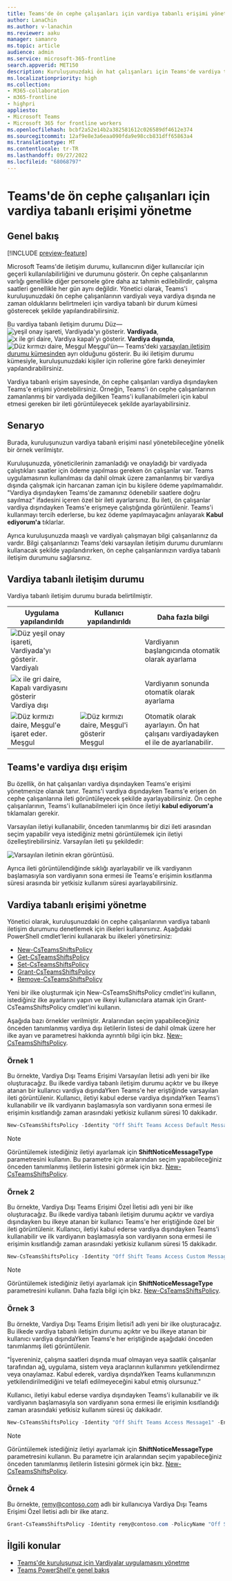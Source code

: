 ```yaml
---
title: Teams'de ön cephe çalışanları için vardiya tabanlı erişimi yönetme
author: LanaChin
ms.author: v-lanachin
ms.reviewer: aaku
manager: samanro
ms.topic: article
audience: admin
ms.service: microsoft-365-frontline
search.appverid: MET150
description: Kuruluşunuzdaki ön hat çalışanları için Teams'de vardiya tabanlı erişimi yönetmeyi öğrenin.
ms.localizationpriority: high
ms.collection:
- M365-collaboration
- m365-frontline
- highpri
appliesto:
- Microsoft Teams
- Microsoft 365 for frontline workers
ms.openlocfilehash: bcbf2a52e14b2a382581612c026589df4612e374
ms.sourcegitcommit: 12af9e8e3a6eaa090fda9e98ccb831dff65863a4
ms.translationtype: MT
ms.contentlocale: tr-TR
ms.lasthandoff: 09/27/2022
ms.locfileid: "68068797"
---
```

# <a name="manage-shift-based-access-for-frontline-workers-in-teams"></a>Teams'de ön cephe çalışanları için vardiya tabanlı erişimi yönetme

## <a name="overview"></a>Genel bakış

[!INCLUDE [preview-feature](includes/preview-feature.md)]

Microsoft Teams'de iletişim durumu, kullanıcının diğer kullanıcılar için geçerli kullanılabilirliğini ve durumunu gösterir. Ön cephe çalışanlarının varlığı genellikle diğer personele göre daha az tahmin edilebilirdir, çalışma saatleri genellikle her gün aynı değildir. Yönetici olarak, Teams'i kuruluşunuzdaki ön cephe çalışanlarının vardiyalı veya vardiya dışında ne zaman olduklarını belirtmeleri için vardiya tabanlı bir durum kümesi gösterecek şekilde yapılandırabilirsiniz.

Bu vardiya tabanlı iletişim durumu Düz&mdash;![yeşil onay işareti, Vardiyada'yı gösterir.](media/flw-presence-on-shift.png) **Vardiyada**, ![x ile gri daire, Vardiya kapalı'yı gösterir.](media/flw-presence-off-shift.png) **Vardiya dışında**, ![Düz kırmızı daire, Meşgul **Meşgul'ün**&mdash;](media/flw-presence-busy.png) Teams'deki [varsayılan iletişim durumu kümesinden](/microsoftteams/presence-admins) ayrı olduğunu gösterir. Bu iki iletişim durumu kümesiyle, kuruluşunuzdaki kişiler için rollerine göre farklı deneyimler yapılandırabilirsiniz.

Vardiya tabanlı erişim sayesinde, ön cephe çalışanları vardiya dışındayken Teams'e erişimi yönetebilirsiniz. Örneğin, Teams'i ön cephe çalışanlarının zamanlanmış bir vardiyada değilken Teams'i kullanabilmeleri için kabul etmesi gereken bir ileti görüntüleyecek şekilde ayarlayabilirsiniz.  

## <a name="scenario"></a>Senaryo

Burada, kuruluşunuzun vardiya tabanlı erişimi nasıl yönetebileceğine yönelik bir örnek verilmiştır.

Kuruluşunuzda, yöneticilerinin zamanladığı ve onayladığı bir vardiyada çalıştıkları saatler için ödeme yapılması gereken ön çalışanlar var. Teams uygulamasının kullanılması da dahil olmak üzere zamanlanmış bir vardiya dışında çalışmak için harcanan zaman için bu kişilere ödeme yapılmamalıdır. "Vardiya dışındayken Teams'de zamanınız ödenebilir saatlere doğru sayılmaz" ifadesini içeren özel bir ileti ayarlarsınız. Bu ileti, ön çalışanlar vardiya dışındayken Teams'e erişmeye çalıştığında görüntülenir. Teams'i kullanmayı tercih ederlerse, bu kez ödeme yapılmayacağını anlayarak **Kabul ediyorum'a** tıklarlar.

Ayrıca kuruluşunuzda maaşlı ve vardiyalı çalışmayan bilgi çalışanlarınız da vardır. Bilgi çalışanlarınızı Teams'deki varsayılan iletişim durumu durumlarını kullanacak şekilde yapılandırırken, ön cephe çalışanlarınızın vardiya tabanlı iletişim durumunu sağlarsınız.

## <a name="shift-based-presence-states"></a>Vardiya tabanlı iletişim durumu

Vardiya tabanlı iletişim durumu burada belirtilmiştir.

|Uygulama yapılandırıldı |Kullanıcı yapılandırıldı  |Daha fazla bilgi  |
|---------|---------|---------|
|![Düz yeşil onay işareti, Vardiyada'yı gösterir.](media/flw-presence-on-shift.png) Vardiyalı     |         |Vardiyanın başlangıcında otomatik olarak ayarlama         |
|![x ile gri daire, Kapalı vardiyasını gösterir](media/flw-presence-off-shift.png) Vardiya dışı     |         |Vardiyanın sonunda otomatik olarak ayarlama         |
|![Düz kırmızı daire, Meşgul'e işaret eder.](media/flw-presence-busy.png) Meşgul      | ![Düz kırmızı daire, Meşgul'i gösterir](media/flw-presence-busy.png) Meşgul         |Otomatik olarak ayarlayın. Ön hat çalışanı vardiyadayken el ile de ayarlanabilir.|

## <a name="off-shift-access-to-teams"></a>Teams'e vardiya dışı erişim

Bu özellik, ön hat çalışanları vardiya dışındayken Teams'e erişimi yönetmenize olanak tanır. Teams'i vardiya dışındayken Teams'e erişen ön cephe çalışanlarına ileti görüntüleyecek şekilde ayarlayabilirsiniz. Ön cephe çalışanlarının, Teams'i kullanabilmeleri için önce iletiyi **kabul ediyorum'a** tıklamaları gerekir.

Varsayılan iletiyi kullanabilir, önceden tanımlanmış bir dizi ileti arasından seçim yapabilir veya istediğiniz metni görüntülemek için iletiyi özelleştirebilirsiniz. Varsayılan ileti şu şekildedir:

![Varsayılan iletinin ekran görüntüsü.](media/shifts-presence-message.png)

Ayrıca ileti görüntülendiğinde sıklığı ayarlayabilir ve ilk vardiyanın başlamasıyla son vardiyanın sona ermesi ile Teams'e erişimin kısıtlanma süresi arasında bir yetkisiz kullanım süresi ayarlayabilirsiniz.

## <a name="manage-shift-based-access"></a>Vardiya tabanlı erişimi yönetme

Yönetici olarak, kuruluşunuzdaki ön cephe çalışanlarının vardiya tabanlı iletişim durumunu denetlemek için ilkeleri kullanırsınız. Aşağıdaki PowerShell cmdlet'lerini kullanarak bu ilkeleri yönetirsiniz:

- [New-CsTeamsShiftsPolicy](/powershell/module/teams/new-csteamsshiftspolicy)
- [Get-CsTeamsShiftsPolicy](/powershell/module/teams/get-csteamsshiftspolicy)
- [Set-CsTeamsShiftsPolicy](/powershell/module/teams/set-csteamsshiftspolicy)
- [Grant-CsTeamsShiftsPolicy](/powershell/module/teams/grant-csteamsshiftspolicy)
- [Remove-CsTeamsShiftsPolicy](/powershell/module/teams/remove-csteamsshiftspolicy)

Yeni bir ilke oluşturmak için New-CsTeamsShiftsPolicy cmdlet'ini kullanın, istediğiniz ilke ayarlarını yapın ve ilkeyi kullanıcılara atamak için Grant-CsTeamsShiftsPolicy cmdlet'ini kullanın.

Aşağıda bazı örnekler verilmiştir. Aralarından seçim yapabileceğiniz önceden tanımlanmış vardiya dışı iletilerin listesi de dahil olmak üzere her ilke ayarı ve parametresi hakkında ayrıntılı bilgi için bkz. [New-CsTeamsShiftsPolicy](/powershell/module/teams/new-csteamsshiftspolicy).

### <a name="example-1"></a>Örnek 1

Bu örnekte, Vardiya Dışı Teams Erişimi Varsayılan İletisi adlı yeni bir ilke oluşturacağız. Bu ilkede vardiya tabanlı iletişim durumu açıktır ve bu ilkeye atanan bir kullanıcı vardiya dışındaYken Teams'e her eriştiğinde varsayılan ileti görüntülenir. Kullanıcı, iletiyi kabul ederse vardiya dışındaYken Teams'i kullanabilir ve ilk vardiyanın başlamasıyla son vardiyanın sona ermesi ile erişimin kısıtlandığı zaman arasındaki yetkisiz kullanım süresi 10 dakikadır.  

```powershell
New-CsTeamsShiftsPolicy -Identity "Off Shift Teams Access Default Message" -EnableShiftPresence $true -ShiftNoticeFrequency always -ShiftNoticeMessageType DefaultMessage -AccessType UnrestrictedAccess_TeamsApp -AccessGracePeriodMinutes 10
```

> [!NOTE]
> Görüntülemek istediğiniz iletiyi ayarlamak için **ShiftNoticeMessageType** parametresini kullanın. Bu parametre için aralarından seçim yapabileceğiniz önceden tanımlanmış iletilerin listesini görmek için bkz. [New-CsTeamsShiftsPolicy](/powershell/module/teams/new-csteamsshiftspolicy).

### <a name="example-2"></a>Örnek 2 

Bu örnekte, Vardiya Dışı Teams Erişimi Özel İletisi adlı yeni bir ilke oluşturacağız. Bu ilkede vardiya tabanlı iletişim durumu açıktır ve vardiya dışındayken bu ilkeye atanan bir kullanıcı Teams'e her eriştiğinde özel bir ileti görüntülenir. Kullanıcı, iletiyi kabul ederse vardiya dışındayken Teams'i kullanabilir ve ilk vardiyanın başlamasıyla son vardiyanın sona ermesi ile erişimin kısıtlandığı zaman arasındaki yetkisiz kullanım süresi 15 dakikadır.  

```powershell
New-CsTeamsShiftsPolicy -Identity "Off Shift Teams Access Custom Message" -EnableShiftPresence $true -ShiftNoticeFrequency always -ShiftNoticeMessageType CustomMessage -ShiftNoticeMessageCustom "Your time on Teams when on off shift won't count toward payable hours" -AccessType UnrestrictedAccess_TeamsApp -AccessGracePeriodMinutes 15
```

> [!NOTE]
> Görüntülemek istediğiniz iletiyi ayarlamak için **ShiftNoticeMessageType** parametresini kullanın. Daha fazla bilgi için bkz. [New-CsTeamsShiftsPolicy](/powershell/module/teams/new-csteamsshiftspolicy).

### <a name="example-3"></a>Örnek 3

Bu örnekte, Vardiya Dışı Teams Erişim İletisi1 adlı yeni bir ilke oluşturacağız. Bu ilkede vardiya tabanlı iletişim durumu açıktır ve bu ilkeye atanan bir kullanıcı vardiya dışındaYken Teams'e her eriştiğinde aşağıdaki önceden tanımlanmış ileti görüntülenir.

  "İşvereniniz, çalışma saatleri dışında muaf olmayan veya saatlik çalışanlar tarafından ağ, uygulama, sistem veya araçlarının kullanımını yetkilendirmez veya onaylamaz. Kabul ederek, vardiya dışındaYken Teams kullanımınızın yetkilendirilmediğini ve telafi edilmeyeceğini kabul etmiş olursunuz." 

Kullanıcı, iletiyi kabul ederse vardiya dışındayken Teams'i kullanabilir ve ilk vardiyanın başlamasıyla son vardiyanın sona ermesi ile erişimin kısıtlandığı zaman arasındaki yetkisiz kullanım süresi üç dakikadır.  

```powershell
New-CsTeamsShiftsPolicy -Identity "Off Shift Teams Access Message1" -EnableShiftPresence $true -ShiftNoticeFrequency always -ShiftNoticeMessageType Message1 -AccessType  UnrestrictedAccess_TeamsApp -AccessGracePeriodMinutes 3
```

> [!NOTE]
> Görüntülemek istediğiniz iletiyi ayarlamak için **ShiftNoticeMessageType** parametresini kullanın. Bu parametre için aralarından seçim yapabileceğiniz önceden tanımlanmış iletilerin listesini görmek için bkz. [New-CsTeamsShiftsPolicy](/powershell/module/teams/new-csteamsshiftspolicy).

### <a name="example-4"></a>Örnek 4

Bu örnekte, remy@contoso.com adlı bir kullanıcıya Vardiya Dışı Teams Erişimi Özel İletisi adlı bir ilke atarız.

```powershell
Grant-CsTeamsShiftsPolicy -Identity remy@contoso.com -PolicyName "Off Shift Teams Access Custom Message"
```

## <a name="related-topics"></a>İlgili konular

- [Teams'de kuruluşunuz için Vardiyalar uygulamasını yönetme](/microsoftteams/expand-teams-across-your-org/shifts/manage-the-shifts-app-for-your-organization-in-teams?bc=/microsoft-365/frontline/breadcrumb/toc.json&toc=/microsoft-365/frontline/toc.json)
- [Teams PowerShell'e genel bakış](/microsoftteams/teams-powershell-overview)